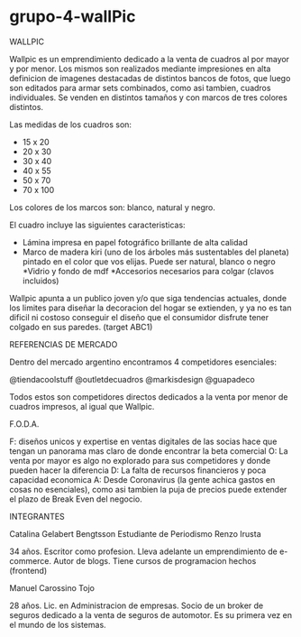 # grupo-4-wallPic

WALLPIC

Wallpic es un emprendimiento dedicado a la venta de cuadros al por mayor y por menor.
Los mismos son realizados mediante impresiones en alta definicion de imagenes destacadas de distintos bancos de fotos, que luego son editados para armar sets combinados, como asi tambien, cuadros individuales. Se venden en distintos tamaños y con marcos de tres colores distintos.

Las medidas de los cuadros son:
* 15 x 20 
* 20 x 30 
* 30 x 40
* 40 x 55
* 50 x 70
* 70 x 100

Los colores de los marcos son: blanco, natural y negro.

El cuadro incluye las siguientes caracteristicas:
* Lámina impresa en papel fotográfico brillante de alta calidad
* Marco de madera kiri (uno de los árboles más sustentables del planeta) pintado en el color que vos elijas. Puede ser         natural, blanco o negro
*Vidrio y fondo de mdf 
*Accesorios necesarios para colgar (clavos incluidos)


Wallpic apunta a un publico joven y/o que siga tendencias actuales, donde los limites para diseñar la decoracion del hogar se extienden, y ya no es tan dificil ni costoso conseguir el diseño que el consumidor disfrute tener colgado en sus paredes. (target ABC1)



REFERENCIAS DE MERCADO

Dentro del mercado argentino encontramos 4 competidores esenciales:

@tiendacoolstuff
@outletdecuadros
@markisdesign
@guapadeco

Todos estos son competidores directos dedicados a la venta por menor de cuadros impresos, al igual que Wallpic.

F.O.D.A.

F: diseños unicos y expertise en ventas digitales de las socias hace que tengan un panorama mas claro de donde encontrar la beta comercial
O: La venta por mayor es algo no explorado para sus competidores y donde pueden hacer la diferencia
D: La falta de recursos financieros y poca capacidad economica
A: Desde Coronavirus (la gente achica gastos en cosas no esenciales), como asi tambien la puja de precios puede extender el plazo de Break Even del negocio.


INTEGRANTES

Catalina Gelabert Bengtsson
Estudiante de Periodismo
Renzo Irusta

34 años.
Escritor como profesion. Lleva adelante un emprendimiento de e-commerce. Autor de blogs.
Tiene cursos de programacion hechos (frontend)

Manuel Carossino Tojo
 
 28 años.
 Lic. en Administracion de empresas. Socio de un broker de seguros dedicado a la venta de seguros de automotor.
Es su primera vez en el mundo de los sistemas.
